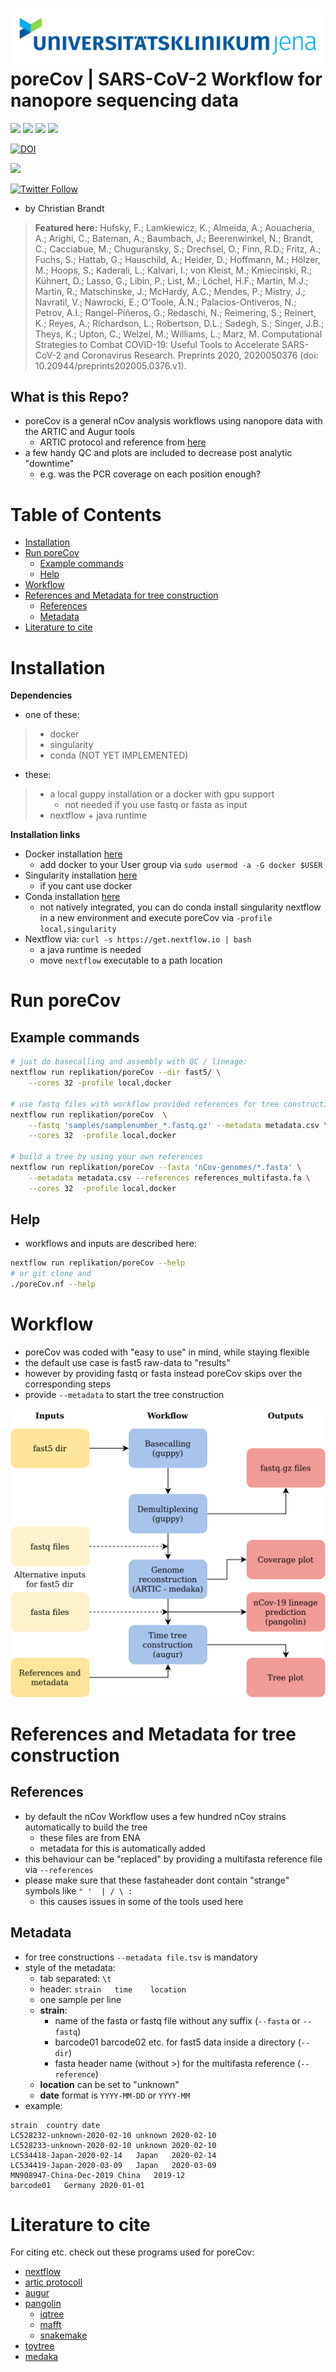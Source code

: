 ![logo](data/logo/mobile_logo.png)
**poreCov | SARS-CoV-2 Workflow for nanopore sequencing data**   
===

![](https://img.shields.io/badge/nextflow-20.07.0-brightgreen)
![](https://img.shields.io/badge/uses-docker-blue.svg)
![](https://img.shields.io/badge/uses-singularity-yellow.svg)
![](https://img.shields.io/badge/licence-GPL--3.0-lightgrey.svg)

[![DOI](https://zenodo.org/badge/DOI/10.5281/zenodo.4153510.svg)](https://doi.org/10.5281/zenodo.4153510)

![](https://github.com/replikation/nCov/workflows/Syntax_check/badge.svg)


[![Twitter Follow](https://img.shields.io/twitter/follow/gcloudChris.svg?style=social)](https://twitter.com/gcloudChris) 

* by Christian Brandt

> **Featured here:**
> Hufsky, F.; Lamkiewicz, K.; Almeida, A.; Aouacheria, A.; Arighi, C.; Bateman, A.; Baumbach, J.; Beerenwinkel, N.; Brandt, C.; Cacciabue, M.; Chuguransky, S.; Drechsel, O.; Finn, R.D.; Fritz, A.; Fuchs, S.; Hattab, G.; Hauschild, A.; Heider, D.; Hoffmann, M.; Hölzer, M.; Hoops, S.; Kaderali, L.; Kalvari, I.; von Kleist, M.; Kmiecinski, R.; Kühnert, D.; Lasso, G.; Libin, P.; List, M.; Löchel, H.F.; Martin, M.J.; Martin, R.; Matschinske, J.; McHardy, A.C.; Mendes, P.; Mistry, J.; Navratil, V.; Nawrocki, E.; O'Toole, Á.N.; Palacios-Ontiveros, N.; Petrov, A.I.; Rangel-Piñeros, G.; Redaschi, N.; Reimering, S.; Reinert, K.; Reyes, A.; Richardson, L.; Robertson, D.L.; Sadegh, S.; Singer, J.B.; Theys, K.; Upton, C.; Welzel, M.; Williams, L.; Marz, M. Computational Strategies to Combat COVID-19: Useful Tools to Accelerate SARS-CoV-2 and Coronavirus Research. Preprints 2020, 2020050376 (doi: 10.20944/preprints202005.0376.v1).

## What is this Repo?

* poreCov is a general nCov analysis workflows using nanopore data with the ARTIC and Augur tools
    * ARTIC protocol and reference from [here](https://artic.network/ncov-2019)
* a few handy QC and plots are included to decrease post analytic "downtime"
    * e.g. was the PCR coverage on each position enough?

Table of Contents
=================

* [Installation](#Installation)
* [Run poreCov](#Run-poreCov)
    * [Example commands](#Example-commands)
    * [Help](#Help)
* [Workflow](#Workflow)
* [References and Metadata for tree construction](#References-and-Metadata-for-tree-construction)
    * [References](#References)
    * [Metadata](#Metadata)
* [Literature to cite](#Literature-to-cite)


# Installation

**Dependencies**

* one of these:
>   * docker
>   * singularity
>   * conda (NOT YET IMPLEMENTED)

* these:
>   * a local guppy installation or a docker with gpu support
>      * not needed if you use fastq or fasta as input
>   * nextflow + java runtime 

**Installation links**

* Docker installation [here](https://docs.docker.com/v17.09/engine/installation/linux/docker-ce/ubuntu/#install-docker-ce)
    * add docker to your User group via `sudo usermod -a -G docker $USER`
* Singularity installation [here](https://singularity.lbl.gov/install-linux)
    * if you cant use docker
* Conda installation [here](https://docs.conda.io/projects/conda/en/latest/user-guide/install/)
    * not natively integrated, you can do conda install singularity nextflow in a new environment and execute poreCov via `-profile local,singularity`
* Nextflow via: `curl -s https://get.nextflow.io | bash`
    * a java runtime is needed
    * move `nextflow` executable to a path location

# Run poreCov

## Example commands

```bash
# just do basecalling and assembly with QC / lineage:
nextflow run replikation/poreCov --dir fast5/ \
    --cores 32 -profile local,docker

# use fastq files with workflow provided references for tree construction
nextflow run replikation/poreCov  \
    --fastq 'samples/samplenumber_*.fastq.gz' --metadata metadata.csv \
    --cores 32  -profile local,docker

# build a tree by using your own references
nextflow run replikation/poreCov --fasta 'nCov-genomes/*.fasta' \
    --metadata metadata.csv --references references_multifasta.fa \
    --cores 32  -profile local,docker
```

## Help

* workflows and inputs are described here:

```bash
nextflow run replikation/poreCov --help
# or git clone and
./poreCov.nf --help
```

# Workflow

* poreCov was coded with "easy to use" in mind, while staying flexible
* the default use case is fast5 raw-data to "results"
* however by providing fastq or fasta instead poreCov skips over the corresponding steps
* provide `--metadata` to start the tree construction

![workflow](data/figures/workflow.png)

# References and Metadata for tree construction
## References
* by default the nCov Workflow uses a few hundred nCov strains automatically to build the tree
    * these files are from ENA
    * metadata for this is automatically added
* this behaviour can be "replaced" by providing a multifasta reference file via `--references`
* please make sure that these fastaheader dont contain "strange" symbols like `" '  | / \ :`
    * this causes issues in some of the tools used here

## Metadata
* for tree constructions `--metadata file.tsv` is mandatory
* style of the metadata: 
    * tab separated: `\t`
    * header: `strain   time    location`
    * one sample per line
    * **strain**: 
        * name of the fasta or fastq file without any suffix (`--fasta` or `--fastq`)
        * barcode01 barcode02 etc. for fast5 data inside a directory (`--dir`)
        * fasta header name (without >) for the multifasta reference (`--reference`)
    * **location** can be set to "unknown"
    * **date** format is `YYYY-MM-DD` or `YYYY-MM`
* example:

```csv
strain	country	date
LC528232-unknown-2020-02-10	unknown	2020-02-10
LC528233-unknown-2020-02-10	unknown	2020-02-10
LC534418-Japan-2020-02-14	Japan	2020-02-14
LC534419-Japan-2020-03-09	Japan	2020-03-09
MN908947-China-Dec-2019	China	2019-12
barcode01   Germany 2020-01-01
```

# Literature to cite
For citing etc. check out these programs used for poreCov:
* [nextflow](https://www.nextflow.io/index.html)
* [artic protocoll](https://artic.network/ncov-2019/ncov2019-bioinformatics-sop.html)
* [augur](https://github.com/nextstrain/augur)
* [pangolin](https://github.com/hCoV-2019/pangolin)
    * [iqtree](http://www.iqtree.org/#download)
    * [mafft](https://mafft.cbrc.jp/alignment/software/)
    * [snakemake](https://snakemake.readthedocs.io/en/stable/index.html)
* [toytree](https://github.com/eaton-lab/toytree)
* [medaka](https://github.com/nanoporetech/medaka)
